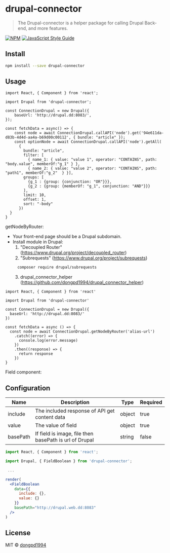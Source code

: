 # drupal-connector

> The Drupal-connector is a helper package for calling Drupal Back-end, and more features.

[![NPM](https://img.shields.io/npm/v/drupal-connector.svg)](https://www.npmjs.com/package/drupal-connector) [![JavaScript Style Guide](https://img.shields.io/badge/code_style-standard-brightgreen.svg)](https://standardjs.com)

## Install

```bash
npm install --save drupal-connector
```

## Usage

```tsx
import React, { Component } from 'react';

import Drupal from 'drupal-connector';

const ConnectionDrupal = new Drupal({
    baseUrl: 'http://drupal.dd:8083/',
});

const fetchData = async() => {
    const node = await ConnectionDrupal.callAPI('node').get('94e611da-d83b-4d4d-aa4a-b69d00c00112', { bundle: "article" });
    const optionNode = await ConnectionDrupal.callAPI('node').getAll(
      {
        bundle: "article",
        filter: [
          { name_1: { value: "value 1", operator: "CONTAINS", path: "body.value", memberOf:"g_1" } },
          { name_2: { value: "value 2", operator: "CONTAINS", path: "path1", memberOf:"g_2"  } }],
        groups: [
          {g_1 : {group: {conjunction: "OR"}}},
          {g_2 : {group: {memberOf: "g_1", conjunction: "AND"}}}
        ],
        limit: 10,
        offset: 1,
        sort: "-body"
      })
  }
}
```

getNodeByRouter:

- Your front-end page should be a Drupal subdomain.
- Install module in Drupal:
  1. "Decoupled Router" (https://www.drupal.org/project/decoupled_router)
  2. "Subrequests" (https://www.drupal.org/project/subrequests)
  ```bash
    composer require drupal/subrequests
  ```
  3. drupal_connector_helper (https://github.com/dongpd1994/drupal_connector_helper)

```tsx
import React, { Component } from 'react'

import Drupal from 'drupal-connector'

const ConnectionDrupal = new Drupal({
  baseUrl: 'http://drupal.dd:8083/'
})

const fetchData = async () => {
  const node = await ConnectionDrupal.getNodeByRouter('alias-url')
    .catch((error) => {
      console.log(error.message)
    })
    .then((response) => {
      return response
    })
}
```

Field component:

## Configuration

| Name                | Description                                                  | Type    | Required |
| ------------------- | ------------------------------------------------------------ | ------- | -------- |
| include             | The included response of API get content data                | object  | true     |
| value               | The value of field                                           | object  | true     |
| basePath            | If field is image, file then basePath is url of Drupal       | string  | false    |

```jsx
import React, { Component } from 'react';

import Drupal, { FieldBoolean } from 'drupal-connector';

 ...

render(
  <FieldBoolean
    data={{
      include: {},
      value: {}
    }}
    basePath="http://drupal.web.dd:8083"
  />
)

```

## License

MIT © [dongpd1994](https://github.com/dongpd1994)
